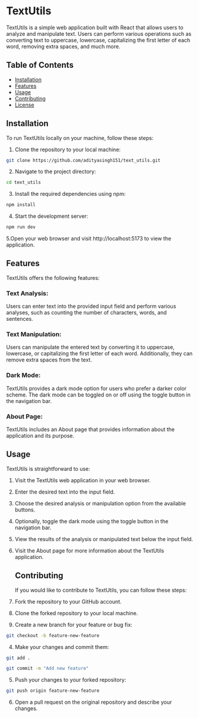 # TextUtils

TextUtils is a simple web application built with React that allows users to analyze and manipulate text. Users can perform various operations such as converting text to uppercase, lowercase, capitalizing the first letter of each word, removing extra spaces, and much more.

## Table of Contents

- [Installation](#installation)
- [Features](#features)
- [Usage](#usage)
- [Contributing](#contributing)
- [License](#license)

## Installation

To run TextUtils locally on your machine, follow these steps:

1. Clone the repository to your local machine:

 ```bash
git clone https://github.com/adityasingh151/text_utils.git
```
2. Navigate to the project directory:
 ```bash
cd text_utils
```
3. Install the required dependencies using npm:
 ```bash
npm install
```
4. Start the development server:
```bash
npm run dev
```
5.Open your web browser and visit http://localhost:5173 to view the application.

## Features
TextUtils offers the following features:

### Text Analysis:
Users can enter text into the provided input field and perform various analyses, such as counting the number of characters, words, and sentences.

### Text Manipulation:
Users can manipulate the entered text by converting it to uppercase, lowercase, or capitalizing the first letter of each word. Additionally, they can remove extra spaces from the text.

### Dark Mode: 
TextUtils provides a dark mode option for users who prefer a darker color scheme. The dark mode can be toggled on or off using the toggle button in the navigation bar.

### About Page: 
TextUtils includes an About page that provides information about the application and its purpose.
## Usage
TextUtils is straightforward to use:

1. Visit the TextUtils web application in your web browser.

2. Enter the desired text into the input field.

3. Choose the desired analysis or manipulation option from the available buttons.

4. Optionally, toggle the dark mode using the toggle button in the navigation bar.

5. View the results of the analysis or manipulated text below the input field.

6. Visit the About page for more information about the TextUtils application.

   ## Contributing
   If you would like to contribute to TextUtils, you can follow these steps:

1. Fork the repository to your GitHub account.

2. Clone the forked repository to your local machine.

3. Create a new branch for your feature or bug fix:
```bash
git checkout -b feature-new-feature
```
4. Make your changes and commit them:
```bash
git add .
```
```bash
git commit -m "Add new feature"
```
5. Push your changes to your forked repository:
 ```bash
 git push origin feature-new-feature
```
6. Open a pull request on the original repository and describe your changes.
